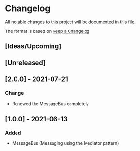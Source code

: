 # Changelog
All notable changes to this project will be documented in this file.

The format is based on [Keep a Changelog](https://keepachangelog.com/en/1.0.0/)

## [Ideas/Upcoming]

## [Unreleased]

## [2.0.0] - 2021-07-21
### Change
* Renewed the MessageBus completely

## [1.0.0] - 2021-06-13
### Added
* MessageBus (Messaging using the Mediator pattern)
